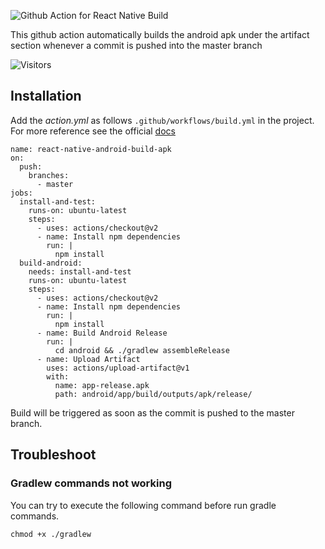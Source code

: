 ![Github Action for React Native Build](https://raw.githubusercontent.com/realabbas/Github-Actions-React-Native/master/demo/github%20action.png)

This github action automatically builds the android apk under the artifact section whenever a commit is pushed into the master branch

![Visitors](https://visitor-badge.glitch.me/badge?page_id=realabbas.github-actions-react-native)

## Installation

Add the *action.yml* as follows ``` .github/workflows/build.yml ``` in the project.
For more reference see the official [docs](https://help.github.com/en/actions/configuring-and-managing-workflows/configuring-a-workflow#creating-a-workflow-file)

```
name: react-native-android-build-apk
on:
  push:
    branches:
      - master
jobs:
  install-and-test:
    runs-on: ubuntu-latest
    steps:
      - uses: actions/checkout@v2
      - name: Install npm dependencies
        run: |
          npm install
  build-android:
    needs: install-and-test
    runs-on: ubuntu-latest
    steps: 
      - uses: actions/checkout@v2
      - name: Install npm dependencies
        run: |
          npm install
      - name: Build Android Release
        run: |
          cd android && ./gradlew assembleRelease
      - name: Upload Artifact
        uses: actions/upload-artifact@v1
        with:
          name: app-release.apk
          path: android/app/build/outputs/apk/release/

```

Build will be triggered as soon as the commit is pushed to the master branch.

## Troubleshoot

### Gradlew commands not working 

You can try to execute the following command before run gradle commands.

``` 
chmod +x ./gradlew
```


